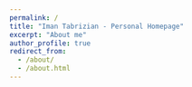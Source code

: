 ```yaml
---
permalink: /
title: "Iman Tabrizian - Personal Homepage"
excerpt: "About me"
author_profile: true
redirect_from: 
  - /about/
  - /about.html
---
```


